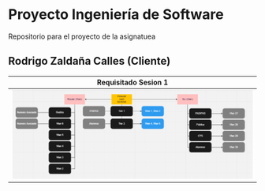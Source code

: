 # Proyecto Ingeniería de Software

Repositorio para el proyecto de la asignatuea

## Rodrigo Zaldaña Calles (Cliente)

|Requisitado Sesion 1|
|:-:|
|![Imagen](images/ContieneRed.PNG)|
